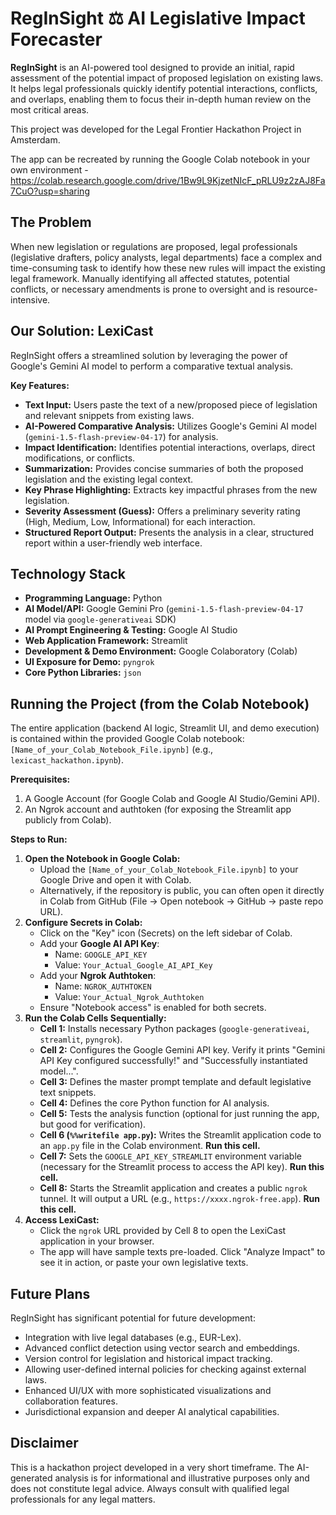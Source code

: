 # RegInSight ⚖️ AI Legislative Impact Forecaster

**RegInSight** is an AI-powered tool designed to provide an initial, rapid assessment of the potential impact of proposed legislation on existing laws. It helps legal professionals quickly identify potential interactions, conflicts, and overlaps, enabling them to focus their in-depth human review on the most critical areas.

This project was developed for the Legal Frontier Hackathon Project in Amsterdam.

The app can be recreated by running the Google Colab notebook in your own environment - https://colab.research.google.com/drive/1Bw9L9KjzetNIcF_pRLU9z2zAJ8Fa7CuO?usp=sharing

## The Problem

When new legislation or regulations are proposed, legal professionals (legislative drafters, policy analysts, legal departments) face a complex and time-consuming task to identify how these new rules will impact the existing legal framework. Manually identifying all affected statutes, potential conflicts, or necessary amendments is prone to oversight and is resource-intensive.

## Our Solution: LexiCast

RegInSight offers a streamlined solution by leveraging the power of Google's Gemini AI model to perform a comparative textual analysis.

**Key Features:**

*   **Text Input:** Users paste the text of a new/proposed piece of legislation and relevant snippets from existing laws.
*   **AI-Powered Comparative Analysis:** Utilizes Google's Gemini AI model (`gemini-1.5-flash-preview-04-17`) for analysis.
*   **Impact Identification:** Identifies potential interactions, overlaps, direct modifications, or conflicts.
*   **Summarization:** Provides concise summaries of both the proposed legislation and the existing legal context.
*   **Key Phrase Highlighting:** Extracts key impactful phrases from the new legislation.
*   **Severity Assessment (Guess):** Offers a preliminary severity rating (High, Medium, Low, Informational) for each interaction.
*   **Structured Report Output:** Presents the analysis in a clear, structured report within a user-friendly web interface.

## Technology Stack

*   **Programming Language:** Python
*   **AI Model/API:** Google Gemini Pro (`gemini-1.5-flash-preview-04-17` model via `google-generativeai` SDK)
*   **AI Prompt Engineering & Testing:** Google AI Studio
*   **Web Application Framework:** Streamlit
*   **Development & Demo Environment:** Google Colaboratory (Colab)
*   **UI Exposure for Demo:** `pyngrok`
*   **Core Python Libraries:** `json`

## Running the Project (from the Colab Notebook)

The entire application (backend AI logic, Streamlit UI, and demo execution) is contained within the provided Google Colab notebook: `[Name_of_your_Colab_Notebook_File.ipynb]` (e.g., `lexicast_hackathon.ipynb`).

**Prerequisites:**

1.  A Google Account (for Google Colab and Google AI Studio/Gemini API).
2.  An Ngrok account and authtoken (for exposing the Streamlit app publicly from Colab).

**Steps to Run:**

1.  **Open the Notebook in Google Colab:**
    *   Upload the `[Name_of_your_Colab_Notebook_File.ipynb]` to your Google Drive and open it with Colab.
    *   Alternatively, if the repository is public, you can often open it directly in Colab from GitHub (File -> Open notebook -> GitHub -> paste repo URL).
2.  **Configure Secrets in Colab:**
    *   Click on the "Key" icon (Secrets) on the left sidebar of Colab.
    *   Add your **Google AI API Key**:
        *   Name: `GOOGLE_API_KEY`
        *   Value: `Your_Actual_Google_AI_API_Key`
    *   Add your **Ngrok Authtoken**:
        *   Name: `NGROK_AUTHTOKEN`
        *   Value: `Your_Actual_Ngrok_Authtoken`
    *   Ensure "Notebook access" is enabled for both secrets.
3.  **Run the Colab Cells Sequentially:**
    *   **Cell 1:** Installs necessary Python packages (`google-generativeai`, `streamlit`, `pyngrok`).
    *   **Cell 2:** Configures the Google Gemini API key. Verify it prints "Gemini API Key configured successfully!" and "Successfully instantiated model...".
    *   **Cell 3:** Defines the master prompt template and default legislative text snippets.
    *   **Cell 4:** Defines the core Python function for AI analysis.
    *   **Cell 5:** Tests the analysis function (optional for just running the app, but good for verification).
    *   **Cell 6 (`%%writefile app.py`):** Writes the Streamlit application code to an `app.py` file in the Colab environment. **Run this cell.**
    *   **Cell 7:** Sets the `GOOGLE_API_KEY_STREAMLIT` environment variable (necessary for the Streamlit process to access the API key). **Run this cell.**
    *   **Cell 8:** Starts the Streamlit application and creates a public `ngrok` tunnel. It will output a URL (e.g., `https://xxxx.ngrok-free.app`). **Run this cell.**
4.  **Access LexiCast:**
    *   Click the `ngrok` URL provided by Cell 8 to open the LexiCast application in your browser.
    *   The app will have sample texts pre-loaded. Click "Analyze Impact" to see it in action, or paste your own legislative texts.

## Future Plans

RegInSight has significant potential for future development:

*   Integration with live legal databases (e.g., EUR-Lex).
*   Advanced conflict detection using vector search and embeddings.
*   Version control for legislation and historical impact tracking.
*   Allowing user-defined internal policies for checking against external laws.
*   Enhanced UI/UX with more sophisticated visualizations and collaboration features.
*   Jurisdictional expansion and deeper AI analytical capabilities.

## Disclaimer

This is a hackathon project developed in a very short timeframe. The AI-generated analysis is for informational and illustrative purposes only and does not constitute legal advice. Always consult with qualified legal professionals for any legal matters.
